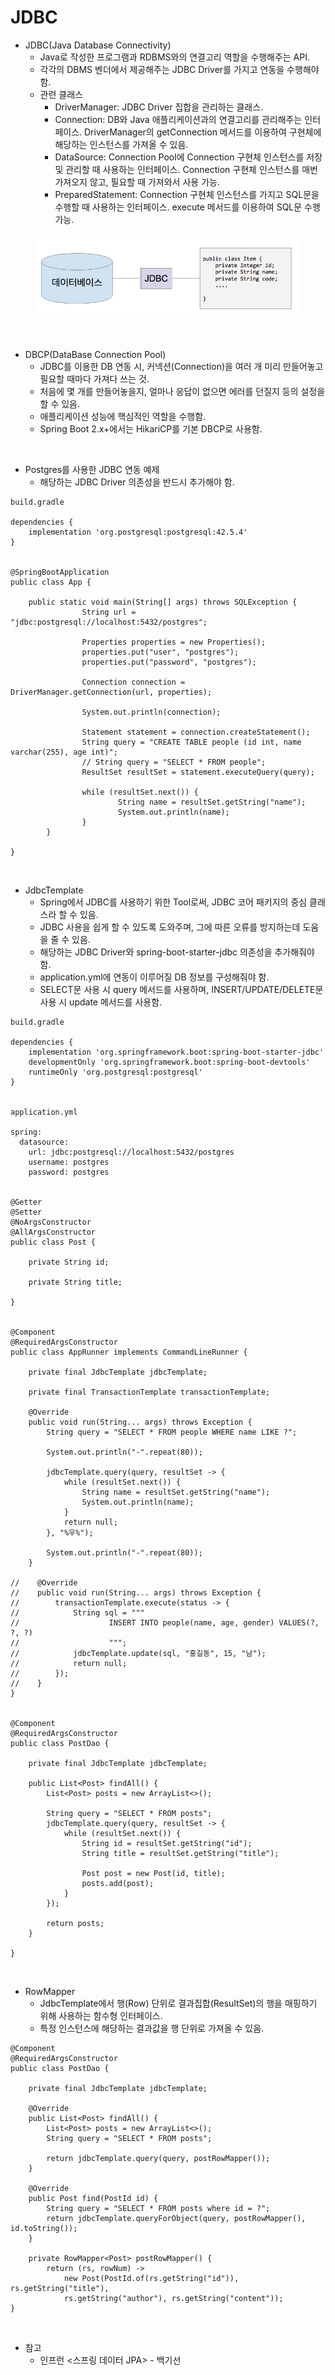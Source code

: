 # JDBC

* JDBC(Java Database Connectivity)
	* Java로 작성한 프로그램과 RDBMS와의 연결고리 역할을 수행해주는 API.
	* 각각의 DBMS 벤더에서 제공해주는 JDBC Driver를 가지고 연동을 수행해야 함.
	* 관련 클래스
		* DriverManager: JDBC Driver 집합을 관리하는 클래스.
		* Connection: DB와 Java 애플리케이션과의 연결고리를 관리해주는 인터페이스. DriverManager의 getConnection 메서드를 이용하여 구현체에 해당하는 인스턴스를 가져올 수 있음.
		* DataSource: Connection Pool에 Connection 구현체 인스턴스를 저장 및 관리할 때 사용하는 인터페이스. Connection 구현체 인스턴스를 매번 가져오지 않고, 필요할 때 가져와서 사용 가능.
		* PreparedStatement: Connection 구현체 인스턴스를 가지고 SQL문을 수행할 때 사용하는 인터페이스. execute 메서드를 이용하여 SQL문 수행 가능.

<figure><img src="./images/jdbc.png" alt=""></figure>

<br>

* DBCP(DataBase Connection Pool)
	* JDBC를 이용한 DB 연동 시, 커넥션(Connection)을 여러 개 미리 만들어놓고 필요할 때마다 가져다 쓰는 것.
	* 처음에 몇 개를 만들어놓을지, 얼마나 응답이 없으면 에러를 던질지 등의 설정을 할 수 있음.
	* 애플리케이션 성능에 핵심적인 역할을 수행함.
	* Spring Boot 2.x+에서는 HikariCP를 기본 DBCP로 사용함.

<br>

* Postgres를 사용한 JDBC 연동 예제
	* 해당하는 JDBC Driver 의존성을 반드시 추가해야 함.
```
build.gradle

dependencies {
	implementation 'org.postgresql:postgresql:42.5.4'
}


@SpringBootApplication
public class App {

    public static void main(String[] args) throws SQLException {
				String url = "jdbc:postgresql://localhost:5432/postgres";

				Properties properties = new Properties();
				properties.put("user", "postgres");
				properties.put("password", "postgres");

				Connection connection = DriverManager.getConnection(url, properties);

				System.out.println(connection);

				Statement statement = connection.createStatement();
				String query = "CREATE TABLE people (id int, name varchar(255), age int)";
				// String query = "SELECT * FROM people";
				ResultSet resultSet = statement.executeQuery(query);

				while (resultSet.next()) {
						String name = resultSet.getString("name");
						System.out.println(name);
				}
		}

}
```

<br>

* JdbcTemplate
	* Spring에서 JDBC를 사용하기 위한 Tool로써, JDBC 코어 패키지의 중심 클래스라 할 수 있음.
	* JDBC 사용을 쉽게 할 수 있도록 도와주며, 그에 따른 오류를 방지하는데 도움을 줄 수 있음.
	* 해당하는 JDBC Driver와 spring-boot-starter-jdbc 의존성을 추가해줘야 함.
	* application.yml에 연동이 이루어질 DB 정보를 구성해줘야 함.
	* SELECT문 사용 시 query 메서드를 사용하며, INSERT/UPDATE/DELETE문 사용 시 update 메서드를 사용함.
```
build.gradle

dependencies {
    implementation 'org.springframework.boot:spring-boot-starter-jdbc'
    developmentOnly 'org.springframework.boot:spring-boot-devtools'
    runtimeOnly 'org.postgresql:postgresql'
}


application.yml

spring:
  datasource:
    url: jdbc:postgresql://localhost:5432/postgres
    username: postgres
    password: postgres


@Getter
@Setter
@NoArgsConstructor
@AllArgsConstructor
public class Post {

	private String id;

	private String title;

}


@Component
@RequiredArgsConstructor
public class AppRunner implements CommandLineRunner {

	private final JdbcTemplate jdbcTemplate;

	private final TransactionTemplate transactionTemplate;

	@Override
	public void run(String... args) throws Exception {
		String query = "SELECT * FROM people WHERE name LIKE ?";

		System.out.println("-".repeat(80));

		jdbcTemplate.query(query, resultSet -> {
			while (resultSet.next()) {
				String name = resultSet.getString("name");
				System.out.println(name);
			}
			return null;
		}, "%우%");

		System.out.println("-".repeat(80));
	}

//    @Override
//    public void run(String... args) throws Exception {
//        transactionTemplate.execute(status -> {
//            String sql = """
//                    INSERT INTO people(name, age, gender) VALUES(?, ?, ?)
//                    """;
//            jdbcTemplate.update(sql, "홍길동", 15, "남");
//            return null;
//        });
//    }
}


@Component
@RequiredArgsConstructor
public class PostDao {

    private final JdbcTemplate jdbcTemplate;

    public List<Post> findAll() {
        List<Post> posts = new ArrayList<>();

        String query = "SELECT * FROM posts";
        jdbcTemplate.query(query, resultSet -> {
            while (resultSet.next()) {
                String id = resultSet.getString("id");
                String title = resultSet.getString("title");
                
                Post post = new Post(id, title);
                posts.add(post);
            }
        });

        return posts;
    }

}
```

<br>

* RowMapper
	* JdbcTemplate에서 행(Row) 단위로 결과집합(ResultSet)의 행을 매핑하기 위해 사용하는 함수형 인터페이스.
	* 특정 인스턴스에 해당하는 결과값을 행 단위로 가져올 수 있음.
```
@Component
@RequiredArgsConstructor
public class PostDao {

    private final JdbcTemplate jdbcTemplate;

	@Override
	public List<Post> findAll() {
		List<Post> posts = new ArrayList<>();
		String query = "SELECT * FROM posts";

		return jdbcTemplate.query(query, postRowMapper());
	}

	@Override
	public Post find(PostId id) {
		String query = "SELECT * FROM posts where id = ?";
		return jdbcTemplate.queryForObject(query, postRowMapper(), id.toString());
	}

	private RowMapper<Post> postRowMapper() {
		return (rs, rowNum) ->
			new Post(PostId.of(rs.getString("id")), rs.getString("title"),
			rs.getString("author"), rs.getString("content"));
}
```

<br>

* 참고
  * 인프런 <스프링 데이터 JPA> - 백기선
